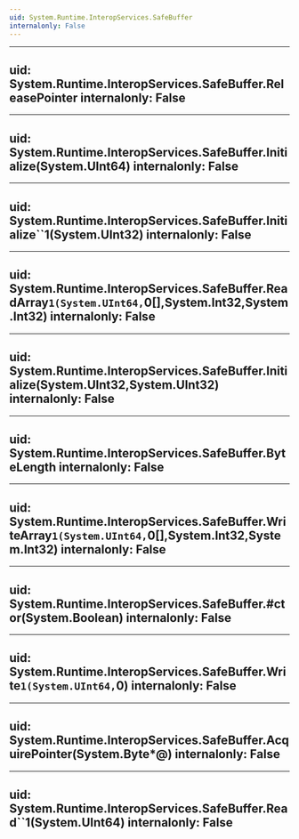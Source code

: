 ```yaml
---
uid: System.Runtime.InteropServices.SafeBuffer
internalonly: False
---
```


---
uid: System.Runtime.InteropServices.SafeBuffer.ReleasePointer
internalonly: False
---

---
uid: System.Runtime.InteropServices.SafeBuffer.Initialize(System.UInt64)
internalonly: False
---

---
uid: System.Runtime.InteropServices.SafeBuffer.Initialize``1(System.UInt32)
internalonly: False
---

---
uid: System.Runtime.InteropServices.SafeBuffer.ReadArray``1(System.UInt64,``0[],System.Int32,System.Int32)
internalonly: False
---

---
uid: System.Runtime.InteropServices.SafeBuffer.Initialize(System.UInt32,System.UInt32)
internalonly: False
---

---
uid: System.Runtime.InteropServices.SafeBuffer.ByteLength
internalonly: False
---

---
uid: System.Runtime.InteropServices.SafeBuffer.WriteArray``1(System.UInt64,``0[],System.Int32,System.Int32)
internalonly: False
---

---
uid: System.Runtime.InteropServices.SafeBuffer.#ctor(System.Boolean)
internalonly: False
---

---
uid: System.Runtime.InteropServices.SafeBuffer.Write``1(System.UInt64,``0)
internalonly: False
---

---
uid: System.Runtime.InteropServices.SafeBuffer.AcquirePointer(System.Byte*@)
internalonly: False
---

---
uid: System.Runtime.InteropServices.SafeBuffer.Read``1(System.UInt64)
internalonly: False
---
